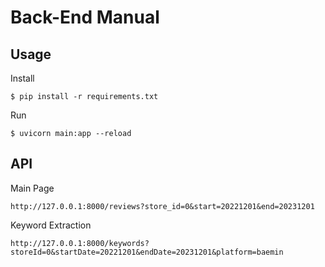 # Back-End Manual

## Usage
Install
```
$ pip install -r requirements.txt
```

Run
```
$ uvicorn main:app --reload
```
## API
Main Page
```
http://127.0.0.1:8000/reviews?store_id=0&start=20221201&end=20231201
```

Keyword Extraction
```
http://127.0.0.1:8000/keywords?storeId=0&startDate=20221201&endDate=20231201&platform=baemin
```
